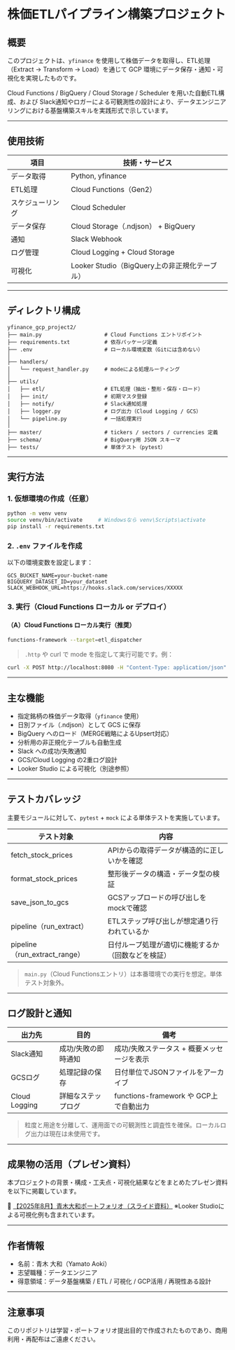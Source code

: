 # 株価ETLパイプライン構築プロジェクト

## 概要

このプロジェクトは、`yfinance` を使用して株価データを取得し、ETL処理（Extract → Transform → Load）を通じて GCP 環境にデータ保存・通知・可視化を実現したものです。

Cloud Functions / BigQuery / Cloud Storage / Scheduler を用いた自動ETL構成、および Slack通知やロガーによる可観測性の設計により、データエンジニアリングにおける基盤構築スキルを実践形式で示しています。

---

## 使用技術

| 項目               | 技術・サービス                          |
|--------------------|-------------------------------------------|
| データ取得         | Python, yfinance                          |
| ETL処理            | Cloud Functions（Gen2）                   |
| スケジューリング   | Cloud Scheduler                           |
| データ保存         | Cloud Storage（.ndjson） + BigQuery       |
| 通知               | Slack Webhook                             |
| ログ管理           | Cloud Logging + Cloud Storage             |
| 可視化             | Looker Studio（BigQuery上の非正規化テーブル） |

---

## ディレクトリ構成

```
yfinance_gcp_project2/
├── main.py                    # Cloud Functions エントリポイント
├── requirements.txt           # 依存パッケージ定義
├── .env                       # ローカル環境変数（Gitには含めない）
│
├── handlers/
│   └── request_handler.py     # modeによる処理ルーティング
│
├── utils/
│   ├── etl/                   # ETL処理（抽出・整形・保存・ロード）
│   ├── init/                  # 初期マスタ登録
│   ├── notify/                # Slack通知処理
│   ├── logger.py              # ログ出力（Cloud Logging / GCS）
│   └── pipeline.py            # 一括処理実行
│
├── master/                    # tickers / sectors / currencies 定義
├── schema/                    # BigQuery用 JSON スキーマ
├── tests/                     # 単体テスト（pytest）
```

---

## 実行方法

### 1. 仮想環境の作成（任意）

```bash
python -m venv venv
source venv/bin/activate     # Windowsなら venv\Scripts\activate
pip install -r requirements.txt
```

### 2. `.env` ファイルを作成

以下の環境変数を設定します：

```
GCS_BUCKET_NAME=your-bucket-name
BIGQUERY_DATASET_ID=your_dataset
SLACK_WEBHOOK_URL=https://hooks.slack.com/services/XXXXX
```

### 3. 実行（Cloud Functions ローカル or デプロイ）

#### （A）Cloud Functions ローカル実行（推奨）

```bash
functions-framework --target=etl_dispatcher
```

> `.http` や curl で mode を指定して実行可能です。例：

```bash
curl -X POST http://localhost:8080 -H "Content-Type: application/json" -d '{"mode": "etl"}'
```

---

## 主な機能

- 指定銘柄の株価データ取得（`yfinance` 使用）
- 日別ファイル（.ndjson）として GCS に保存
- BigQuery へのロード（MERGE戦略によるUpsert対応）
- 分析用の非正規化テーブルも自動生成
- Slack への成功/失敗通知
- GCS/Cloud Logging の2重ログ設計
- Looker Studio による可視化（別途参照）

---

## テストカバレッジ

主要モジュールに対して、`pytest` + `mock` による単体テストを実施しています。

| テスト対象                    | 内容                                                |
|------------------------------|-----------------------------------------------------|
| fetch_stock_prices           | APIからの取得データが構造的に正しいかを確認         |
| format_stock_prices          | 整形後データの構造・データ型の検証                  |
| save_json_to_gcs             | GCSアップロードの呼び出しをmockで確認              |
| pipeline（run_extract）      | ETLステップ呼び出しが想定通り行われているか         |
| pipeline（run_extract_range）| 日付ループ処理が適切に機能するか（回数などを検証） |

> `main.py`（Cloud Functionsエントリ）は本番環境での実行を想定。単体テスト対象外。

---

## ログ設計と通知

| 出力先         | 目的              | 備考                                     |
|----------------|-------------------|------------------------------------------|
| Slack通知       | 成功/失敗の即時通知 | 成功/失敗ステータス + 概要メッセージを表示 |
| GCSログ         | 処理記録の保存     | 日付単位でJSONファイルをアーカイブ         |
| Cloud Logging   | 詳細なステップログ | functions-framework や GCP上で自動出力     |

> 粒度と用途を分離して、運用面での可観測性と調査性を確保。ローカルログ出力は現在は未使用です。

---

## 成果物の活用（プレゼン資料）

本プロジェクトの背景・構成・工夫点・可視化結果などをまとめたプレゼン資料を以下に掲載しています。

🔗 [【2025年8月】青木大和ポートフォリオ（スライド資料）](https://bit.ly/3UbUZpL)
※Looker Studioによる可視化例も含まれています。

---

## 作者情報

- 名前：青木 大和（Yamato Aoki）
- 志望職種：データエンジニア
- 得意領域：データ基盤構築 / ETL / 可視化 / GCP活用 / 再現性ある設計
---

## 注意事項

このリポジトリは学習・ポートフォリオ提出目的で作成されたものであり、商用利用・再配布はご遠慮ください。
